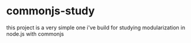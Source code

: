# commonjs-study
this project is a very simple one i've build for studying modularization in node.js with commonjs
